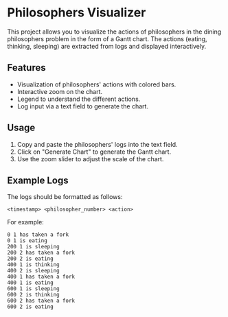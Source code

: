 # Philosophers Visualizer

This project allows you to visualize the actions of philosophers in the dining philosophers problem in the form of a Gantt chart. The actions (eating, thinking, sleeping) are extracted from logs and displayed interactively.

## Features

- Visualization of philosophers' actions with colored bars.
- Interactive zoom on the chart.
- Legend to understand the different actions.
- Log input via a text field to generate the chart.

## Usage

1. Copy and paste the philosophers' logs into the text field.
2. Click on "Generate Chart" to generate the Gantt chart.
3. Use the zoom slider to adjust the scale of the chart.

## Example Logs

The logs should be formatted as follows:

```
<timestamp> <philosopher_number> <action>
```

For example:

```
0 1 has taken a fork
0 1 is eating
200 1 is sleeping
200 2 has taken a fork
200 2 is eating
400 1 is thinking
400 2 is sleeping
400 1 has taken a fork
400 1 is eating
600 1 is sleeping
600 2 is thinking
600 2 has taken a fork
600 2 is eating
```
